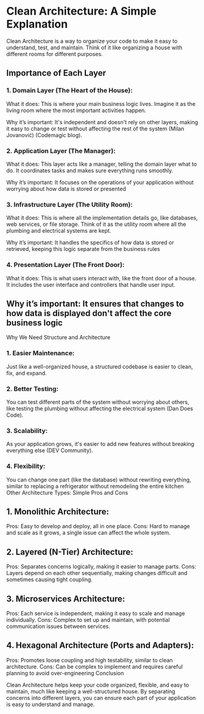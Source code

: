 
# Clean Architecture: A Simple Explanation

Clean Architecture is a way to organize your code to make it easy to understand, test, and maintain. Think of it like organizing a house with different rooms for different purposes.

## Importance of Each Layer

### 1. Domain Layer (The Heart of the House):

  What it does: This is where your main business logic lives. Imagine it as the living room where the most important activities happen.

  Why it’s important: It's independent and doesn't rely on other layers, making it easy to change or test without affecting the rest of the system​ (Milan Jovanović)​ (Codemagic blog).

### 2. Application Layer (The Manager):

  What it does: This layer acts like a manager, telling the domain layer what to do. It coordinates tasks and makes sure everything runs smoothly.

  Why it’s important: It focuses on the operations of your application without worrying about how data is stored or presented​

### 3. Infrastructure Layer (The Utility Room):

  What it does: This is where all the implementation details go, like databases, web services, or file storage. Think of it as the utility room where all the plumbing and electrical systems are kept.

  Why it’s important: It handles the specifics of how data is stored or retrieved, keeping this logic separate from the business rules​

### 4. Presentation Layer (The Front Door):

  What it does: This is what users interact with, like the front door of a house. It includes the user interface and controllers that handle user input.

## Why it’s important: It ensures that changes to how data is displayed don't affect the core business logic​
Why We Need Structure and Architecture

  ### 1. Easier Maintenance: 
  Just like a well-organized house, a structured codebase is easier to clean, fix, and expand.

  ### 2. Better Testing: 
  You can test different parts of the system without worrying about others, like testing the plumbing without affecting the electrical system​ (Dan Does Code).

  ### 3. Scalability: 
  As your application grows, it's easier to add new features without breaking everything else​ (DEV Community).

  ### 4. Flexibility: 
  You can change one part (like the database) without rewriting everything, similar to replacing a refrigerator without remodeling the entire kitchen
  Other Architecture Types: Simple Pros and Cons

## 1. Monolithic Architecture:
Pros: Easy to develop and deploy, all in one place.
Cons: Hard to manage and scale as it grows, a single issue can affect the whole system.

## 2. Layered (N-Tier) Architecture:
Pros: Separates concerns logically, making it easier to manage parts.
Cons: Layers depend on each other sequentially, making changes difficult and sometimes causing tight coupling.

## 3. Microservices Architecture:
Pros: Each service is independent, making it easy to scale and manage individually.
Cons: Complex to set up and maintain, with potential communication issues between services.

## 4. Hexagonal Architecture (Ports and Adapters):
Pros: Promotes loose coupling and high testability, similar to clean architecture.
Cons: Can be complex to implement and requires careful planning to avoid over-engineering​
Conclusion

Clean Architecture helps keep your code organized, flexible, and easy to maintain, much like keeping a well-structured house. By separating concerns into different layers, you can ensure each part of your application is easy to understand and manage.


